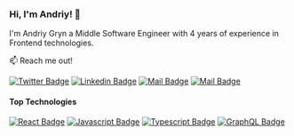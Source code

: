 ### Hi, I'm Andriy! 👋


I'm Andriy Gryn a Middle Software Engineer with 4 years of experience in Frontend technologies.

:mailbox: Reach me out!

[![Twitter Badge](https://img.shields.io/badge/-@AndriyGryn-1ca0f1?style=flat&labelColor=1ca0f1&logo=twitter&logoColor=white&link=https://twitter.com/AndGreNik)](https://twitter.com/AndGreNik) 
[![Linkedin Badge](https://img.shields.io/badge/-Andriy_Gryn-0e76a8?style=flat&labelColor=0e76a8&logo=linkedin&logoColor=white)](https://www.linkedin.com/in/andry-green-6b8645154/) 
[![Mail Badge](https://img.shields.io/badge/-@Andriy_Gryn-e84393?style=flat&labelColor=e84393&logo=instagram&logoColor=white)](https://www.instagram.com/andriy_gryn/) 
[![Mail Badge](https://img.shields.io/badge/-Andriy_Gryn-c0392b?style=flat&labelColor=c0392b&logo=gmail&logoColor=white)](mailto:AndGreNik@gmail.com)

#### Top Technologies

[![React Badge](https://img.shields.io/badge/-React-61DBFB?style=for-the-badge&labelColor=black&logo=react&logoColor=61DBFB)](#) [![Javascript Badge](https://img.shields.io/badge/-Javascript-F0DB4F?style=for-the-badge&labelColor=black&logo=javascript&logoColor=F0DB4F)](#) [![Typescript Badge](https://img.shields.io/badge/-Typescript-007acc?style=for-the-badge&labelColor=black&logo=typescript&logoColor=007acc)](#) [![GraphQL Badge](https://img.shields.io/badge/-GraphQl-e535ab?style=for-the-badge&labelColor=black&logo=node.js&logoColor=e535ab)](#)

